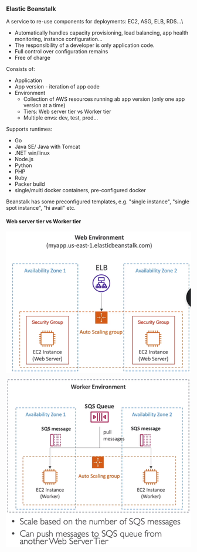### Elastic Beanstalk
A service to re-use components for deployments: EC2, ASG, ELB, RDS...\
* Automatically handles capacity provisioning, load balancing, app health monitoring, instance configuration...
* The responsibility of a developer is only application code.
* Full control over configuration remains
* Free of charge

Consists of:
* Application
* App version - iteration of app code
* Environment
  * Collection of AWS resources running ab app version (only one app version at a time)
  * Tiers: Web server tier vs Worker tier
  * Multiple envs: dev, test, prod...

Supports runtimes:
* Go
* Java SE/ Java with Tomcat
* .NET win/linux
* Node.js
* Python
* PHP
* Ruby
* Packer build
* single/multi docker containers, pre-configured docker

Beanstalk has some preconfigured templates, e.g. "single instance", "single spot instance", "hi avail" etc.

#### Web server tier vs Worker tier
![Beanstalk_Web_env](Beanstalk_Web_env.png)

![Beanstalk_worker_env](Beanstalk_worker_env.png)

